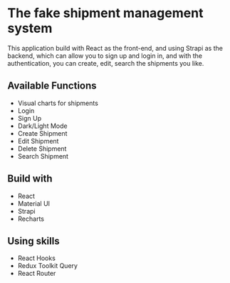 # The fake shipment management system

This application build with React as the front-end, and using Strapi as the backend, which can allow you to sign up and login in, and with the authentication, you can create, edit, search the shipments you like. 

## Available Functions

- Visual charts for shipments
- Login
- Sign Up
- Dark/Light Mode
- Create Shipment
- Edit Shipment
- Delete Shipment
- Search Shipment

## Build with

- React
- Material UI
- Strapi
- Recharts

## Using skills
- React Hooks
- Redux Toolkit Query 
- React Router